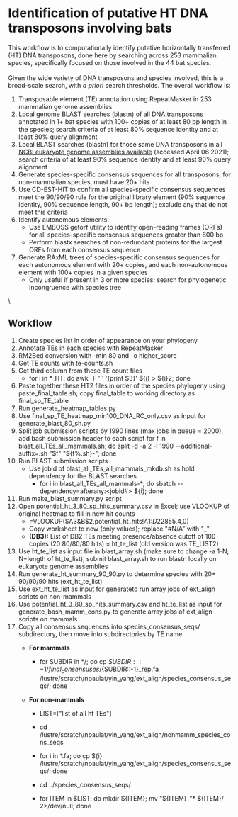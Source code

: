 # Identification of putative HT DNA transposons involving bats

This workflow is to computationally identify putative horizontally transferred (HT) DNA transposons, done here by searching across 253 mammalian species, specifically focused on those involved in the 44 bat species.\
\
Given the wide variety of DNA transposons and species involved, this is a broad-scale search, with _a priori_ search thresholds. The overall workflow is:
1. Transposable element (TE) annotation using RepeatMasker in 253 mammalian genome assemblies
2. Local genome BLAST searches (blastn) of all DNA transposons annotated in 1+ bat species with 100+ copies of at least 80 bp length in the species; search criteria of at least 80% sequence identity and at least 80% query alignment
3. Local BLAST searches (blastn) for those same DNA transposons in all [NCBI eukaryote genome assemblies available](https://ftp.ncbi.nlm.nih.gov/blast/db/) (accessed April 06 2021); search criteria of at least 90% sequence identity and at least 90% query alignment
4. Generate species-specific consensus sequences for all transposons; for non-mammalian species, must have 20+ hits
5. Use CD-EST-HIT to confirm all species-specific consensus sequences meet the 90/90/90 rule for the original library element (90% sequence identity, 90% sequence length, 90+ bp length); exclude any that do not meet this criteria
6. Identify autonomous elements: 
     * Use EMBOSS getorf utility to identify open-reading frames (ORFs) for all species-specific consensus sequences greater than 800 bp 
     * Perform blastx searches of non-redundant proteins for the largest ORFs from each consensus sequence
7. Generate RAxML trees of species-specific consensus sequences for each autonomous element with 20+ copies, and each non-autonomous element with 100+ copies in a given species
     * Only useful if present in 3 or more species; search for phylogenetic incongruence with species tree

\
## Workflow
1. Create species list in order of appearance on your phylogeny
2. Annotate TEs in each species with RepeatMasker
3. RM2Bed conversion with -min 80 and -o higher_score
4. Get TE counts with te-counts.sh
5. Get third column from these TE count files
    * for i in \*\_HT; do awk -F ' ' '{print $3}' ${i} > ${i}2; done
6. Paste together these HT2 files in order of the species phylogeny using paste_final_table.sh; copy final_table to working directory as final_sp_TE_table
7. Run generate_heatmap_tables.py
8. Use final_sp_TE_heatmap_min100_DNA_RC_only.csv as input for generate_blast_80_sh.py
9. Split job submission scripts by 1990 lines (max jobs in queue = 2000), add bash submission header to each script
    for f in blast_all_TEs_all_mammals.sh; do split -d -a 2 -l 1990 --additional-suffix=.sh "$f" "${f%.sh}-"; done
10. Run BLAST submission scripts
    * Use jobid of blast_all_TEs_all_mammals_mkdb.sh as hold dependency for the BLAST searches
      * for i in blast_all_TEs_all_mammals-\*; do sbatch --dependency=afterany:<jobid#> ${i}; done
11. Run make_blast_summary.py script
12. Open potential_ht_3_80_sp_hits_summary.csv in Excel; use VLOOKUP of original heatmap to fill in new hit counts
    * =VLOOKUP($A3&B$2,potential_ht_hits!$A$1:$D$22855,4,0)
    * Copy worksheet to new (only values); replace "#N/A" with "_"
    * **(DB3):** List of DB2 TEs meeting presence/absence cutoff of 100 copies (20 80/80/80 hits) = ht_te_list (old version was TE_LIST2)
13. Use ht_te_list as input file in blast_array.sh (make sure to change -a 1-N; N=length of ht_te_list), submit blast_array.sh to run blastn locally on eukaryote genome assemblies
14. Run generate_ht_summary_90_90.py to determine species with 20+ 90/90/90 hits (ext_ht_te_list)
15. Use ext_ht_te_list as input for generateto run array jobs of ext_align scripts on non-mammals
16. Use potential_ht_3_80_sp_hits_summary.csv and ht_te_list as input for generate_bash_mamm_cons.py to generate array jobs of ext_align scripts on mammals
17. Copy all consensus sequences into species_consensus_seqs/ subdirectory, then move into subdirectories by TE name
     * **For mammals**
         * for SUBDIR in \*/; do cp ${SUBDIR::-1}/final_consensuses/${SUBDIR::-1}\_rep.fa /lustre/scratch/npaulat/yin_yang/ext_align/species_consensus_seqs/; done
    
    * **For non-mammals**
         * LIST=\["list of all ht TEs"]
    
         * cd /lustre/scratch/npaulat/yin_yang/ext_align/nonmamm_species_cons_seqs
         * for i in \*.fa; do cp ${i} /lustre/scratch/npaulat/yin_yang/ext_align/species_consensus_seqs/; done
         * cd ../species_consensus_seqs/
         * for ITEM in $LIST: do mkdir ${ITEM}; mv "${ITEM}\_"* ${ITEM}/ 2>/dev/null; done
